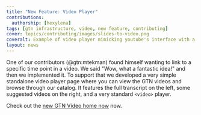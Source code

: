 ```yaml
---
title: "New Feature: Video Player"
contributions:
  authorship: [hexylena]
tags: [gtn infrastructure, video, new feature, contributing]
cover: topics/contributing/images/slides-to-video.png
coveralt: Example of video player mimicking youtube's interface with a video at the top, a transcript at the bottom left, and suggested videos at the bottom right.
layout: news
---
```


One of our contributors (@gtn:mtekman) found himself wanting to link to a specific time point in a video. We said "Wow, what a fantastic idea!" and then we implemented it. To support that we developed a very simple standalone video player page where you can view the GTN videos and browse through our catalog. It features the full transcript on the left, some suggested videos on the right, and a very standard `<video>` player.

Check out the [new GTN Video home now]({{site.baseurl}}/videos/) now.
